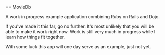 
== MovieDb

A work in progress example application combining Ruby on Rails and Dojo.

If you've made it this far, go no further. It's most unlikely that you
will be able to make it work right now. Work is still very much in
progress while I learn how things fit together.

With some luck this app will one day serve as an example, just not yet.
